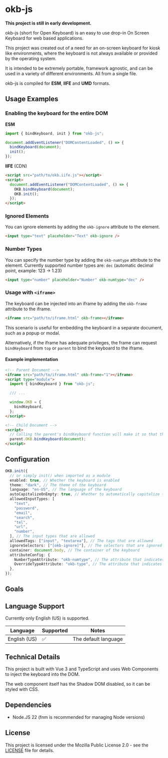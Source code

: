 # okb-js

**This project is still in early development.**

okb-js (short for Open Keyboard) is an easy to use drop-in On Screen Keyboard for web based applications.

This project was created out of a need for an on-screen keyboard for kiosk like environments, where the keyboard is not always available or provided by the operating system.

It is intended to be extremely portable, framework agnostic, and can be used in a variety of different environments. All from a single file.

okb-js is compiled for **ESM**, **IIFE** and **UMD** formats.

## Usage Examples

### Enabling the keyboard for the entire DOM

**ESM**

```ts
import { bindKeyboard, init } from "okb-js";

document.addEventListener("DOMContentLoaded", () => {
  bindKeyboard(document);
  init();
});
```

**IIFE** (CDN)

```html
<script src="path/to/okb.iife.js"></script>
<script>
  document.addEventListener("DOMContentLoaded", () => {
    OKB.bindKeyboard(document);
    OKB.init();
  });
</script>
```

### Ignored Elements

You can ignore elements by adding the `okb-ignore` attribute to the element.

```html
<input type="text" placeholder="Text" okb-ignore />
```

### Number Types

You can specify the number type by adding the `okb-numtype` attribute to the element.
Currently supported number types are: `dec` (automatic decimal point, example: 123 -> 1.23)

```html
<input type="number" placeholder="Number" okb-numtype="dec" />
```

### Usage with `<iframe>`

The keyboard can be injected into an iframe by adding the `okb-frame` attribute to the iframe.

```html
<iframe src="path/to/iframe.html" okb-frame></iframe>
```

This scenario is useful for embedding the keyboard in a separate document, such as a popup or modal.

Alternatively, if the iframe has adequate privileges, the frame can request `bindKeyboard` from `top` or `parent` to bind the keyboard to the iframe.

#### Example implementation

```html
<!-- Parent Document -->
<iframe src="path/to/iframe.html" okb-frame="1"></iframe>
<script type="module">
  import { bindKeyboard } from "okb-js";

  /// ...

  window.OKB = {
    bindKeyboard,
  };
</script>
```

```html
<!-- Child Document -->
<script>
  // Calling the parent's bindKeyboard function will make it so that the parent's keyboard instance can be used in the child document
  parent.OKB.bindKeyboard(document);
</script>
```

## Configuration

```ts
OKB.init({
  // or simply init() when imported as a module
  enabled: true, // Whether the keyboard is enabled
  theme: "dark", // The theme of the keyboard
  language: "en-US", // The language of the keyboard
  autoCapitalizeOnEmpty: true, // Whether to automatically capitalize the first letter of the input
  allowedInputTypes: [
    "text",
    "password",
    "email",
    "search",
    "tel",
    "url",
    "number",
  ], // The input types that are allowed
  allowedTags: ["input", "textarea"], // The tags that are allowed
  ignoreSelectors: ["[okb-ignore]"], // The selectors that are ignored
  container: document.body, // The container of the keyboard
  attributeConfig: {
    NumberTypeAttribute: "okb-numtype", // The attribute that indicates the number type
    OverrideTypeAttribute: "okb-type", // The attribute that indicates the type
  },
});
```

## Goals

## Language Support

Currently only English (US) is supported.

| Language     | Supported | Notes                |
| ------------ | --------- | -------------------- |
| English (US) | ✅        | The default language |

## Technical Details

This project is built with Vue 3 and TypeScript and uses Web Components to inject the keyboard into the DOM.

The web component itself has the Shadow DOM disabled, so it can be styled with CSS.

## Dependencies

- Node.JS 22 (fnm is recommended for managing Node versions)

## License

This project is licensed under the Mozilla Public License 2.0 - see the [LICENSE](LICENSE) file for details.
